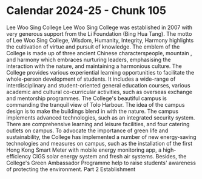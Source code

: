 # Calendar 2024-25 - Chunk 105

<!-- Chunk tokens: 287, Enriched tokens: 291 -->

Lee Woo Sing College
Lee Woo Sing College was established in 2007 with very generous support from the Li Foundation (Bing Hua Tang).
The motto of Lee Woo Sing College, Wisdom, Humanity, Integrity, Harmony highlights the cultivation of virtue and pursuit of knowledge. The emblem of the College is made up of three ancient Chinese characterspeople, mountain , and harmony which embraces nurturing leaders, emphasising the interaction with the nature, and maintaining a harmonious culture. The College provides various experiential learning opportunities to facilitate the whole-person development of students. It includes a wide-range of interdisciplinary and student-oriented general education courses, various academic and cultural co-curricular activities, such as overseas exchange and mentorship programmes.
The College's beautiful campus is commanding the tranquil view of Tolo Harbour. The idea of the campus design is to make the buildings blend in with the nature. The campus implements advanced technologies, such as an integrated security system. There are comprehensive learning and leisure facilities, and four catering outlets on campus.
To advocate the importance of green life and sustainability, the College has implemented a number of new energy-saving technologies and measures on campus, such as the installation of the first Hong Kong Smart Meter with mobile energy monitoring app, a high-efficiency CIGS solar energy system and fresh air systems. Besides, the College's Green Ambassador Programme help to raise students' awareness of protecting the environment.
Part 2
Establishment